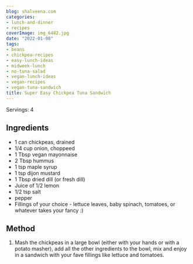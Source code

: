 ```yaml
---
blog: shalveena.com
categories:
- lunch-and-dinner
- recipes
coverImage: img_6482.jpg
date: "2022-01-08"
tags:
- beans
- chickpea-recipes
- easy-lunch-ideas
- midweek-lunch
- no-tuna-salad
- vegan-lunch-ideas
- vegan-recipes
- vegan-tuna-sandwich
title: Super Easy Chickpea Tuna Sandwich
---
```


Servings: 4

## Ingredients

- 1 can chickpeas, drained
- 1/4 cup onion, choppeed
- 1 Tbsp vegan mayonnaise
- 2 Tbsp hummus
- 1 tsp maple syrup
- 1 tsp dijon mustard
- 1 Tbsp dried dill (or fresh dill)
- Juice of 1/2 lemon
- 1/2 tsp salt
- pepper
- Fillings of your choice - lettuce leaves, baby spinach, tomatoes, or whatever takes your fancy :)

## Method

1. Mash the chickpeas in a large bowl (either with your hands or with a potato masher), add all the other ingredients to the bowl, mix and enjoy in a sandwich with your fave fillings like lettuce and tomatoes.
